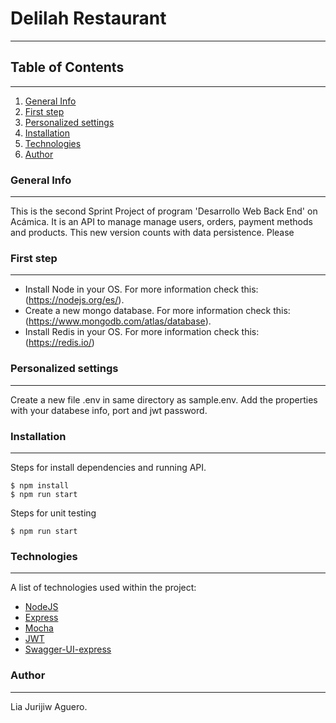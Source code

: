 # Delilah Restaurant
***
## Table of Contents
***
1. [General Info](#general-info)
2. [First step](#first-step)
3. [Personalized settings](#personalized-settings)
4. [Installation](#installation)
5. [Technologies](#technologies)
6. [Author](#author)

### General Info
***
This is the second Sprint Project of program 'Desarrollo Web Back End' on Acámica.
It is an API to manage manage users, orders, payment methods and products. This new version counts with data persistence.
Please

### First step
***
* Install Node in your OS. For more information check this: (https://nodejs.org/es/).
* Create a new mongo database. For more information check this: (https://www.mongodb.com/atlas/database).
* Install Redis in your OS. For more information check this: (https://redis.io/)

### Personalized settings
***
Create a new file .env in same directory as sample.env.
Add the properties with your databese info, port and jwt password.

### Installation
***
Steps for install dependencies and running API.
```
$ npm install
$ npm run start
```
Steps for unit testing
```
$ npm run start
```
### Technologies
***
A list of technologies used within the project:
* [NodeJS](https://nodejs.org/en)
* [Express](https://expressjs.com/es)
* [Mocha](https://mochajs.org/)
* [JWT](https://jwt.io/)
* [Swagger-UI-express](https://www.npmjs.com/package/swagger-ui-express)

### Author
***
Lia Jurijiw Aguero.